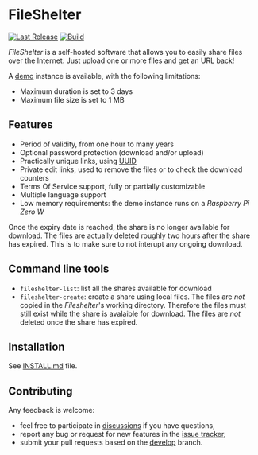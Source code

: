 # FileShelter

[![Last Release](https://img.shields.io/github/v/release/epoupon/fileshelter?logo=github&label=latest)](https://github.com/epoupon/fileshelter/releases)
[![Build](https://img.shields.io/github/workflow/status/epoupon/fileshelter/Build?logo=github)](https://github.com/epoupon/fileshelter/actions)

_FileShelter_ is a self-hosted software that allows you to easily share files over the Internet.
Just upload one or more files and get an URL back!

A [demo](http://fileshelter.demo.poupon.io) instance is available, with the following limitations:
- Maximum duration is set to 3 days
- Maximum file size is set to 1 MB

## Features
- Period of validity, from one hour to many years
- Optional password protection (download and/or upload)
- Practically unique links, using [UUID](https://fr.wikipedia.org/wiki/Universal_Unique_Identifier)
- Private edit links, used to remove the files or to check the download counters
- Terms Of Service support, fully or partially customizable
- Multiple language support
- Low memory requirements: the demo instance runs on a _Raspberry Pi Zero W_

Once the expiry date is reached, the share is no longer available for download. The files are actually deleted roughly two hours after the share has expired. This is to make sure to not interupt any ongoing download.

## Command line tools
* `fileshelter-list`: list all the shares available for download
* `fileshelter-create`: create a share using local files. The files are _not_ copied in the _Fileshelter_'s working directory. Therefore the files must still exist while the share is avalaible for download. The files are _not_ deleted once the share has expired.

## Installation

See [INSTALL.md](INSTALL.md) file.

## Contributing

Any feedback is welcome:
* feel free to participate in [discussions](https://github.com/epoupon/fileshelter/discussions) if you have questions,
* report any bug or request for new features in the [issue tracker](https://github.com/epoupon/fileshelter/issues),
* submit your pull requests based on the [develop](../../tree/develop) branch.

